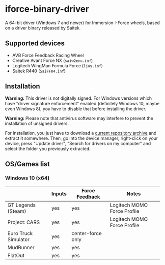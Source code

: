 # iforce-binary-driver

A 64-bit driver (Windows 7 and newer) for Immersion I-Force wheels, based on a driver
binary released by Saitek.

## Supported devices

* AVB Force Feedback Racing Wheel
* Creative Avant Force NX (`saiw2enu.inf`)
* Logitech WingMan Formula Force (`ljoy.inf`)
* Saitek R440 (`SaiFF04.inf`)

## Installation

**Warning:** This driver is not digitally signed. For Windows versions which have "driver
signature enforcement" enabled (definitely Windows 10, maybe even Windows 8), you have to
disable that before installing the driver.

**Warning:** Please note that antivirus software may interfere to prevent the installation
of unsigned drivers.

For installation, you just have to download a [current repository archive](https://github.com/timschumi/iforce-binary-driver/archive/master.zip) and
extract it somewhere. Then, go into the device manager, right-click on your device, press
"Update driver", "Search for drivers on my computer" and select the folder you previously
extracted.

## OS/Games list

### Windows 10 (x64)

|                            | Inputs    | Force Feedback    | Notes                       |
|----------------------------|-----------|-------------------|-----------------------------|
| GT Legends (Steam)         | yes       | yes               | Logitech MOMO Force Profile |
| Project: CARS              | yes       | yes               | Logitech MOMO Force Profile |
| Euro Truck Simulator       | yes       | center-force only |                             |
| MudRunner                  | yes       | yes               |                             |
| FlatOut                    | yes       | yes               |                             |
